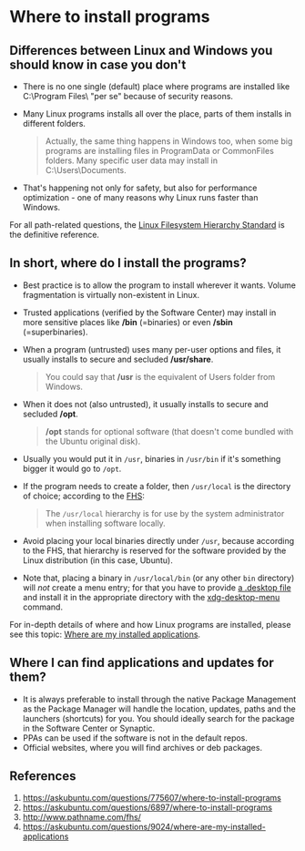 # Where to install programs

## Differences between Linux and Windows you should know in case you don't

- There is no one single (default) place where programs are installed like C:\Program Files\ "per se" because of security reasons.

- Many Linux programs installs all over the place, parts of them installs in different folders.

  > Actually, the same thing happens in Windows too, when some big programs are installing files in ProgramData or CommonFiles folders. Many specific user data may install in C:\Users\Documents\.

- That's happening not only for safety, but also for performance optimization - one of many reasons why Linux runs faster than Windows.

For all path-related questions, the [Linux Filesystem Hierarchy Standard](http://www.pathname.com/fhs/) is the definitive reference.

## In short, where do I install the programs?

- Best practice is to allow the program to install wherever it wants. Volume fragmentation is virtually non-existent in Linux.

- Trusted applications (verified by the Software Center) may install in more sensitive places like **/bin** (=binaries) or even **/sbin** (=superbinaries).

- When a program (untrusted) uses many per-user options and files, it usually installs to secure and secluded **/usr/share**.

  > You could say that **/usr** is the equivalent of Users folder from Windows.

- When it does not (also untrusted), it usually installs to secure and secluded **/opt**.

  > **/opt** stands for optional software (that doesn't come bundled with the Ubuntu original disk).

- Usually you would put it in `/usr`, binaries in `/usr/bin` if it's something bigger it would go to `/opt`.

- If the program needs to create a folder, then `/usr/local` is the directory of choice; according to the [FHS](http://www.pathname.com/fhs/):

  > The `/usr/local` hierarchy is for use by the system administrator when installing software locally.

- Avoid placing your local binaries directly under `/usr`, because according to the FHS, that hierarchy is reserved for the software provided by the Linux distribution (in this case, Ubuntu).

- Note that, placing a binary in `/usr/local/bin` (or any other `bin` directory) will *not* create a menu entry; for that you have to provide [a .desktop file](http://standards.freedesktop.org/desktop-entry-spec/latest/) and install it in the appropriate directory with the [xdg-desktop-menu](http://portland.freedesktop.org/xdg-utils-1.0/xdg-desktop-menu.html) command.

For in-depth details of where and how Linux programs are installed, please see this topic: [Where are my installed applications](https://askubuntu.com/questions/9024/where-are-my-installed-applications).

## Where I can find applications and updates for them?

- It is always preferable to install through the native Package Management as the Package Manager will handle the location, updates, paths and the launchers (shortcuts) for you. You should ideally search for the package in the Software Center or Synaptic.
- PPAs can be used if the software is not in the default repos.
- Official websites, where you will find archives or deb packages.

## References

1. https://askubuntu.com/questions/775607/where-to-install-programs
2. https://askubuntu.com/questions/6897/where-to-install-programs
3. http://www.pathname.com/fhs/
4. https://askubuntu.com/questions/9024/where-are-my-installed-applications
